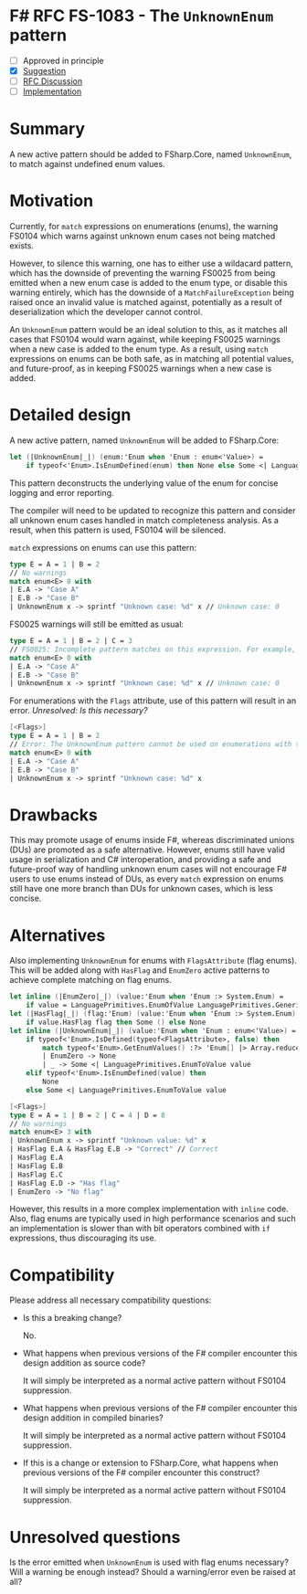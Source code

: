 # F# RFC FS-1083 - The `UnknownEnum` pattern

<!--The design suggestion [The `UnknownEnum` pattern](https://github.com/fsharp/fslang-suggestions/issues/822) has been marked "approved in principle".
This RFC covers the detailed proposal for this suggestion.
-->

- [ ] Approved in principle
- [x] [Suggestion](https://github.com/fsharp/fslang-suggestions/issues/822)
- [ ] [RFC Discussion](https://github.com/fsharp/fslang-design/issues/FILL-ME-IN)
- [ ] [Implementation](https://github.com/dotnet/fsharp/pull/FILL-ME-IN)

# Summary

A new active pattern should be added to FSharp.Core, named `UnknownEnum`, to match against undefined enum values.

# Motivation

Currently, for `match` expressions on enumerations (enums), the warning FS0104 which warns against unknown enum cases not being matched exists.

However, to silence this warning, one has to either use a wildacard pattern, which has the downside of preventing the warning FS0025 from being emitted when a new enum case is added to the enum type, or disable this warning entirely, which has the downside of a `MatchFailureException` being raised once an invalid value is matched against, potentially as a result of deserialization which the developer cannot control.

An `UnknownEnum` pattern would be an ideal solution to this, as it matches all cases that FS0104 would warn against, while keeping FS0025 warnings when a new case is added to the enum type. As a result, using `match` expressions on enums can be both safe, as in matching all potential values, and future-proof, as in keeping FS0025 warnings when a new case is added.

# Detailed design

A new active pattern, named `UnknownEnum` will be added to FSharp.Core:
```fs
let (|UnknownEnum|_|) (enum:'Enum when 'Enum : enum<'Value>) =
    if typeof<'Enum>.IsEnumDefined(enum) then None else Some <| LanguagePrimitives.EnumToValue enum
```
This pattern deconstructs the underlying value of the enum for concise logging and error reporting.

The compiler will need to be updated to recognize this pattern and consider all unknown enum cases handled in match completeness analysis. As a result, when this pattern is used, FS0104 will be silenced.

`match` expressions on enums can use this pattern:
```fs
type E = A = 1 | B = 2
// No warnings
match enum<E> 0 with
| E.A -> "Case A"
| E.B -> "Case B"
| UnknownEnum x -> sprintf "Unknown case: %d" x // Unknown case: 0
```

FS0025 warnings will still be emitted as usual:
```fs
type E = A = 1 | B = 2 | C = 3
// FS0025: Incomplete pattern matches on this expression. For example, the value 'E.C' may indicate a case not covered by the pattern(s).
match enum<E> 0 with 
| E.A -> "Case A" 
| E.B -> "Case B" 
| UnknownEnum x -> sprintf "Unknown case: %d" x // Unknown case: 0
```

For enumerations with the `Flags` attribute, use of this pattern will result in an error.
_Unresolved: Is this necessary?_
```fs
[<Flags>]
type E = A = 1 | B = 2
// Error: The UnknownEnum pattern cannot be used on enumerations with the Flags attribute
match enum<E> 0 with 
| E.A -> "Case A" 
| E.B -> "Case B" 
| UnknownEnum x -> sprintf "Unknown case: %d" x
```

# Drawbacks

This may promote usage of enums inside F#, whereas discriminated unions (DUs) are promoted as a safe alternative. However, enums still have valid usage in serialization and C# interoperation, and providing a safe and future-proof way of handling unknown enum cases will not encourage F# users to use enums instead of DUs, as every `match` expression on enums still have one more branch than DUs for unknown cases, which is less concise.  

# Alternatives

Also implementing `UnknownEnum` for enums with `FlagsAttribute` (flag enums). This will be added along with `HasFlag` and `EnumZero` active patterns to achieve complete matching on flag enums.
```fs
let inline (|EnumZero|_|) (value:'Enum when 'Enum :> System.Enum) = 
    if value = LanguagePrimitives.EnumOfValue LanguagePrimitives.GenericZero then Some () else None
let (|HasFlag|_|) (flag:'Enum) (value:'Enum when 'Enum :> System.Enum) =
    if value.HasFlag flag then Some () else None
let inline (|UnknownEnum|_|) (value:'Enum when 'Enum : enum<'Value>) =
    if typeof<'Enum>.IsDefined(typeof<FlagsAttribute>, false) then
        match typeof<'Enum>.GetEnumValues() :?> 'Enum[] |> Array.reduce (|||) |> (~~~) &&& value with
        | EnumZero -> None
        | _ -> Some <| LanguagePrimitives.EnumToValue value
    elif typeof<'Enum>.IsEnumDefined(value) then
        None
    else Some <| LanguagePrimitives.EnumToValue value

[<Flags>]
type E = A = 1 | B = 2 | C = 4 | D = 8
// No warnings
match enum<E> 3 with
| UnknownEnum x -> sprintf "Unknown value: %d" x 
| HasFlag E.A & HasFlag E.B -> "Correct" // Correct
| HasFlag E.A
| HasFlag E.B
| HasFlag E.C 
| HasFlag E.D -> "Has flag" 
| EnumZero -> "No flag"
```
However, this results in a more complex implementation with `inline` code. Also, flag enums are typically used in high performance scenarios and such an implementation is slower than with bit operators combined with `if` expressions, thus discouraging its use.

# Compatibility

Please address all necessary compatibility questions:

* Is this a breaking change?

  No.
* What happens when previous versions of the F# compiler encounter this design addition as source code?

  It will simply be interpreted as a normal active pattern without FS0104 suppression.
* What happens when previous versions of the F# compiler encounter this design addition in compiled binaries?

  It will simply be interpreted as a normal active pattern without FS0104 suppression.
* If this is a change or extension to FSharp.Core, what happens when previous versions of the F# compiler encounter this construct?

  It will simply be interpreted as a normal active pattern without FS0104 suppression.

# Unresolved questions

Is the error emitted when `UnknownEnum` is used with flag enums necessary? Will a warning be enough instead? Should a warning/error even be raised at all?
